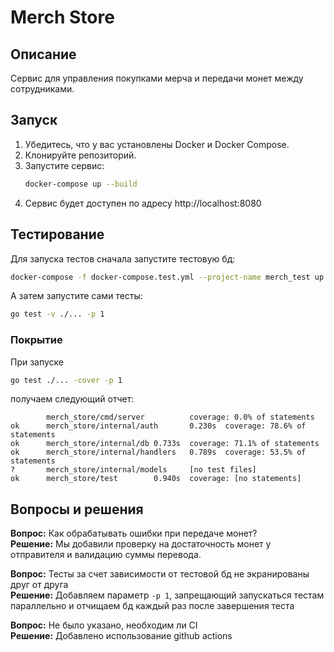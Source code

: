 # Merch Store

## Описание

Сервис для управления покупками мерча и передачи монет между сотрудниками.

## Запуск

1. Убедитесь, что у вас установлены Docker и Docker Compose.
2. Клонируйте репозиторий.
3. Запустите сервис:
   ```bash
   docker-compose up --build
   ```
4. Сервис будет доступен по адресу http://localhost:8080

## Тестирование

Для запуска тестов сначала запустите тестовую бд:
```bash
docker-compose -f docker-compose.test.yml --project-name merch_test up -d
```
А затем запустите сами тесты:
```bash
go test -v ./... -p 1
```

### Покрытие

При запуске 
```bash
go test ./... -cover -p 1
```
получаем следующий отчет:
```
        merch_store/cmd/server          coverage: 0.0% of statements
ok      merch_store/internal/auth       0.230s  coverage: 78.6% of statements
ok      merch_store/internal/db 0.733s  coverage: 71.1% of statements
ok      merch_store/internal/handlers   0.789s  coverage: 53.5% of statements
?       merch_store/internal/models     [no test files]
ok      merch_store/test        0.940s  coverage: [no statements]
```

## Вопросы и решения

**Вопрос:** Как обрабатывать ошибки при передаче монет?  
**Решение:** Мы добавили проверку на достаточность монет у отправителя и валидацию суммы перевода.

**Вопрос:** Тесты за счет зависимости от тестовой бд не экранированы друг от друга  
**Решение:** Добавляем параметр `-p 1`, запрещающий запускаться тестам параллельно и отчищаем бд каждый раз после завершения теста

**Вопрос:** Не было указано, необходим ли CI  
**Решение:** Добавлено использование github actions
